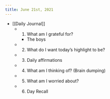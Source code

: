 ```yaml
---
title: June 21st, 2021
---
```


- [[Daily Journal]]
	 - 1. What am I grateful for?
		 - The boys

	 - 2. What do I want today’s highlight to be?

	 - 3. Daily affirmations

	 - 4. What am I thinking of? (Brain dumping)

	 - 5. What am I worried about?

	 - 6. Day Recall
